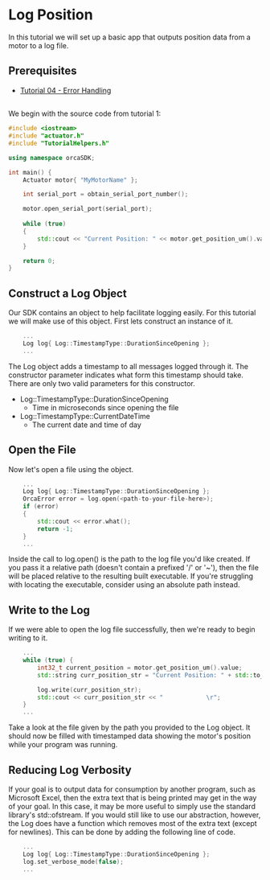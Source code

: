 # Log Position

In this tutorial we will set up a basic app that outputs position data from a motor to a log file.

## Prerequisites
 - [Tutorial 04 - Error Handling](../04_ErrorHandling/04_ErrorHandling.md)
  
## 

We begin with the source code from tutorial 1:

```./main.cpp
#include <iostream>
#include "actuator.h"
#include "TutorialHelpers.h"

using namespace orcaSDK;

int main() {
	Actuator motor{ "MyMotorName" };

	int serial_port = obtain_serial_port_number();

	motor.open_serial_port(serial_port);
	
	while (true)
	{
		std::cout << "Current Position: " << motor.get_position_um().value << "          \r";
	}

	return 0;
}
```

## Construct a Log Object

Our SDK contains an object to help facilitate logging easily. For this tutorial we will make use of this object. First lets construct an instance of it.

```./main.cpp
	...
	Log log{ Log::TimestampType::DurationSinceOpening };
	...
```

The Log object adds a timestamp to all messages logged through it. The constructor parameter indicates what form this timestamp should take. There are only two valid parameters for this constructor. 
- Log::TimestampType::DurationSinceOpening
  - Time in microseconds since opening the file
- Log::TimestampType::CurrentDateTime
  - The current date and time of day

## Open the File

Now let's open a file using the object.

```./main.cpp
	...
	Log log{ Log::TimestampType::DurationSinceOpening };
	OrcaError error = log.open(<path-to-your-file-here>);
	if (error)
	{
		std::cout << error.what(); 
		return -1;
	}
	...
```

Inside the call to log.open() is the path to the log file you'd like created. If you pass it a relative path (doesn't contain a prefixed '/' or '~'), then the file will be placed relative to the resulting built executable. If you're struggling with locating the executable, consider using an absolute path instead.

## Write to the Log

If we were able to open the log file successfully, then we're ready to begin writing to it.

```./main.cpp
	...
	while (true) {
		int32_t current_position = motor.get_position_um().value;
		std::string curr_position_str = "Current Position: " + std::to_string(current_position);

		log.write(curr_position_str);
		std::cout << curr_position_str << "            \r";
	}
	...
```

Take a look at the file given by the path you provided to the Log object. It should now be filled with timestamped data showing the motor's position while your program was running.

## Reducing Log Verbosity

If your goal is to output data for consumption by another program, such as Microsoft Excel, then the extra text that is being printed may get in the way of your goal. In this case, it may be more useful to simply use the standard library's std::ofstream. If you would still like to use our abstraction, however, the Log does have a function which removes most of the extra text (except for newlines). This can be done by adding the following line of code.

```./main.cpp
	...
	Log log{ Log::TimestampType::DurationSinceOpening };
	log.set_verbose_mode(false);
	...
```